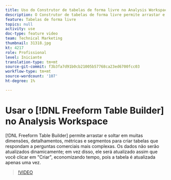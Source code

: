 ```yaml
---
title: Uso do Construtor de tabelas de forma livre no Analysis Workspace
description: O Construtor de tabelas de forma livre permite arrastar e soltar em muitas dimensões, detalhamentos, métricas e segmentos para criar tabelas que respondam a perguntas comerciais mais complexas. Os dados não serão atualizados dinamicamente; em vez disso, ele será atualizado assim que você clicar em "Criar", economizando tempo, pois a tabela é atualizada apenas uma vez.
feature: Tabelas de forma livre
topics: null
activity: use
doc-type: feature video
team: Technical Marketing
thumbnail: 31318.jpg
kt: 4217
role: Profissional
level: Iniciante
translation-type: tm+mt
source-git-commit: f3b3fa7d91b0cb21005b57768ca23ed6700fcc03
workflow-type: tm+mt
source-wordcount: '107'
ht-degree: 1%

---
```



# Usar o [!DNL Freeform Table Builder] no Analysis Workspace

[!DNL Freeform Table Builder] permite arrastar e soltar em muitas dimensões, detalhamentos, métricas e segmentos para criar tabelas que respondam a perguntas comerciais mais complexas. Os dados não serão atualizados dinamicamente; em vez disso, ele será atualizado assim que você clicar em &quot;Criar&quot;, economizando tempo, pois a tabela é atualizada apenas uma vez.

>[!VIDEO](https://video.tv.adobe.com/v/31318/?quality=12)
